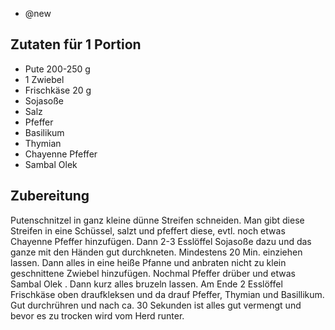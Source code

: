- @new

## Zutaten für 1 Portion
- Pute 200-250 g
- 1 Zwiebel
- Frischkäse 20 g
- Sojasoße
- Salz
- Pfeffer
- Basilikum
- Thymian
- Chayenne Pfeffer
- Sambal Olek

## Zubereitung
Putenschnitzel in ganz kleine dünne Streifen schneiden. Man gibt diese Streifen in eine Schüssel, salzt und pfeffert diese, evtl. noch etwas Chayenne Pfeffer hinzufügen. Dann 2-3 Esslöffel Sojasoße dazu und das ganze mit den Händen gut durchkneten. Mindestens 20 Min. einziehen lassen.
Dann alles in eine heiße Pfanne und anbraten nicht zu klein geschnittene Zwiebel hinzufügen. Nochmal Pfeffer drüber und etwas Sambal Olek . Dann kurz alles bruzeln lassen. Am Ende 2 Esslöffel Frischkäse  oben draufkleksen und da drauf Pfeffer, Thymian und Basillikum. Gut durchrühren und nach ca. 30 Sekunden ist alles gut vermengt und bevor es zu trocken wird vom Herd runter.


